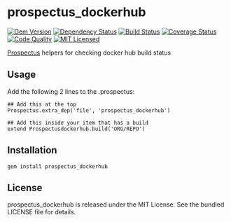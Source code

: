 prospectus_dockerhub
=========

[![Gem Version](https://img.shields.io/gem/v/prospectus_dockerhub.svg)](https://rubygems.org/gems/prospectus_dockerhub)
[![Dependency Status](https://img.shields.io/gemnasium/akerl/prospectus_dockerhub.svg)](https://gemnasium.com/akerl/prospectus_dockerhub)
[![Build Status](https://img.shields.io/dockerhub/project/akerl/prospectus_dockerhub.svg)](https://dockerhub.com/gh/akerl/prospectus_dockerhub)
[![Coverage Status](https://img.shields.io/codecov/c/github/akerl/prospectus_dockerhub.svg)](https://codecov.io/github/akerl/prospectus_dockerhub)
[![Code Quality](https://img.shields.io/codacy/c5623564a4034ece993510d28edb19de.svg)](https://www.codacy.com/app/akerl/prospectus_dockerhub)
[![MIT Licensed](https://img.shields.io/badge/license-MIT-green.svg)](https://tldrlegal.com/license/mit-license)

[Prospectus](https://github.com/akerl/prospectus) helpers for checking docker hub build status

## Usage

Add the following 2 lines to the .prospectus:

```
## Add this at the top
Prospectus.extra_dep('file', 'prospectus_dockerhub')

## Add this inside your item that has a build
extend Prospectusdockerhub.build('ORG/REPO')
```

## Installation

    gem install prospectus_dockerhub

## License

prospectus_dockerhub is released under the MIT License. See the bundled LICENSE file for details.

